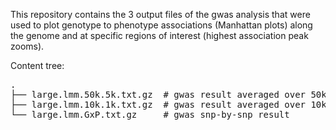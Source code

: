 This repository contains the 3 output files of the gwas analysis that were used to plot genotype to phenotype associations (Manhattan plots) along the genome and at specific regions of interest (highest association peak zooms).

Content tree:
<pre>
.
├── large.lmm.50k.5k.txt.gz  # gwas result averaged over 50kb sliding windows
├── large.lmm.10k.1k.txt.gz  # gwas result averaged over 10kb sliding windows
└── large.lmm.GxP.txt.gz     # gwas snp-by-snp result
</pre>
